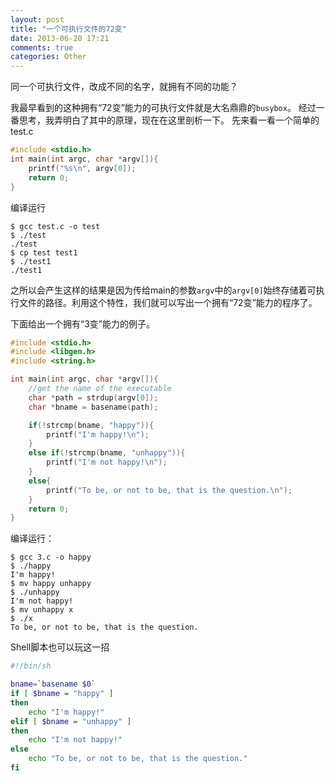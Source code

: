 ```yaml
---
layout: post
title: "一个可执行文件的72变"
date: 2013-06-20 17:21
comments: true
categories: Other
---
```

同一个可执行文件，改成不同的名字，就拥有不同的功能？

我最早看到的这种拥有“72变”能力的可执行文件就是大名鼎鼎的`busybox`。
经过一番思考，我弄明白了其中的原理，现在在这里剖析一下。
先来看一看一个简单的test.c
```c test.c
#include <stdio.h>
int main(int argc, char *argv[]){
	printf("%s\n", argv[0]);
	return 0;
}
```
编译运行
```
$ gcc test.c -o test
$ ./test
./test
$ cp test test1
$ ./test1
./test1
```
之所以会产生这样的结果是因为传给main的参数`argv`中的`argv[0]`始终存储着可执行文件的路径。利用这个特性，我们就可以写出一个拥有“72变”能力的程序了。

下面给出一个拥有“3变”能力的例子。
```c 3.c
#include <stdio.h>
#include <libgen.h>
#include <string.h>

int main(int argc, char *argv[]){
	//get the name of the executable
	char *path = strdup(argv[0]);
	char *bname = basename(path);

	if(!strcmp(bname, "happy")){
		printf("I'm happy!\n");
	}
	else if(!strcmp(bname, "unhappy")){
		printf("I'm not happy!\n");
	}
	else{
		printf("To be, or not to be, that is the question.\n");
	}
	return 0;
}
```
编译运行：
```
$ gcc 3.c -o happy
$ ./happy
I'm happy!
$ mv happy unhappy
$ ./unhappy
I'm not happy!
$ mv unhappy x
$ ./x
To be, or not to be, that is the question.
```

Shell脚本也可以玩这一招
```sh 3.sh
#!/bin/sh

bname=`basename $0`
if [ $bname = "happy" ]
then
    echo "I'm happy!"
elif [ $bname = "unhappy" ]
then
    echo "I'm not happy!"
else
    echo "To be, or not to be, that is the question."
fi
```